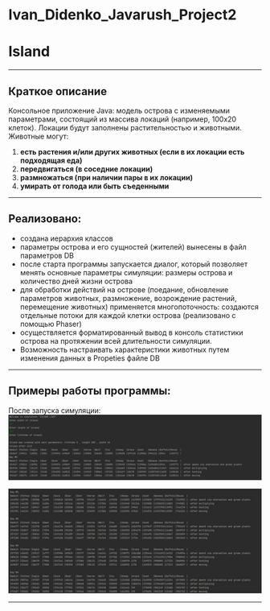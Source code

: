 # Ivan_Didenko_Javarush_Project2


# Island
____
## Краткое описание

Консольное приложение Java: модель острова с изменяемыми параметрами, состоящий из массива локаций (например, 100х20 клеток). Локации будут заполнены растительностью и животными. Животные могут:

1. **есть растения и/или других животных (если в их локации есть подходящая еда)**
2. **передвигаться (в соседние локации)**
3. **размножаться (при наличии пары в их локации)**
4. **умирать от голода или быть съеденными**
____
## Реализовано:
- создана иерархия классов
- параметры острова и его сущностей (жителей) вынесены в файл параметров DB
- после старта программы запускается диалог, который позволяет менять основные параметры симуляции: размеры острова и количество дней жизни острова
- для обработки действий на острове (поедание, обновление параметров животных, размножение, возрождение растений, перемещение животных) применяется многопоточность: создаются отдельные потоки для каждой клетки острова (реализовано с помощью Phaser)
- осуществляется форматированный вывод в консоль статистики острова на протяжении всей длительности симуляции.
- Возможность настраивать характеристики животных путем изменения данных в Propeties файле DB
____
## Примеры работы программы:
После запуска симуляции:
![img.png](1.jpg)

![img_1.png](2.jpg)

____
